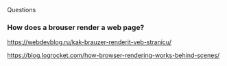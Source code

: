 Questions

### How does a brouser render a web page?

https://webdevblog.ru/kak-brauzer-renderit-veb-stranicu/

https://blog.logrocket.com/how-browser-rendering-works-behind-scenes/
